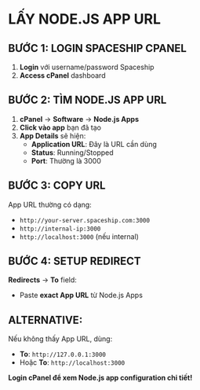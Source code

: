# LẤY NODE.JS APP URL

## BƯỚC 1: LOGIN SPACESHIP CPANEL
1. **Login** với username/password Spaceship
2. **Access cPanel** dashboard

## BƯỚC 2: TÌM NODE.JS APP URL
1. **cPanel** → **Software** → **Node.js Apps**
2. **Click vào app** bạn đã tạo
3. **App Details** sẽ hiện:
   - **Application URL**: Đây là URL cần dùng
   - **Status**: Running/Stopped
   - **Port**: Thường là 3000

## BƯỚC 3: COPY URL
App URL thường có dạng:
- `http://your-server.spaceship.com:3000`
- `http://internal-ip:3000`
- `http://localhost:3000` (nếu internal)

## BƯỚC 4: SETUP REDIRECT
**Redirects** → **To** field:
- Paste **exact App URL** từ Node.js Apps

## ALTERNATIVE:
Nếu không thấy App URL, dùng:
- **To**: `http://127.0.0.1:3000`
- Hoặc **To**: `http://localhost:3000`

**Login cPanel để xem Node.js app configuration chi tiết!**